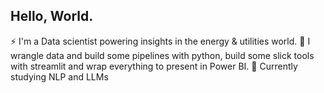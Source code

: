 ## Hello, World.

⚡️ I'm a Data scientist powering insights in the energy & utilities world. 
🔧 I wrangle data and build some pipelines with python, build some slick tools with streamlit and wrap everything to present in Power BI.
🌱 Currently studying NLP and LLMs
